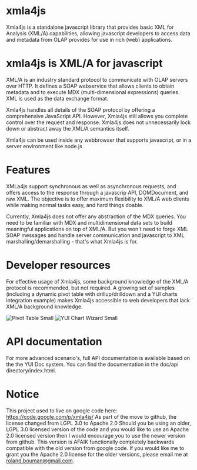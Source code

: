 xmla4js
=======

Xmla4js is a standalone javascript library that provides basic XML for Analysis (XML/A) capabilities, allowing javascript developers to access data and metadata from OLAP provides for use in rich (web) applications.

xmla4js is XML/A for javascript
===============================
XML/A is an industry standard protocol to communicate with OLAP servers over HTTP. It defines a SOAP webservice that allows clients to obtain metadata and to execute MDX (multi-dimensional expressions) queries. XML is used as the data exchange format.

Xmla4js handles all details of the SOAP protocol by offering a comprehensive JavaScript API. However, Xmla4js still allows you complete control over the request and response. Xmla4js does not unnecessarily lock down or abstract away the XML/A semantics itself.

Xmla4js can be used inside any webbrowser that supports javascript, or in a server environment like node.js

Features
========
XMLa4js support synchronous as well as asynchronous requests, and offers access to the response through a javascrip API, DOMDocument, and raw XML. The objective is to offer maximum flexibility to XML/A web clients while making normal tasks easy, and hard things doable.

Currently, Xmla4js does not offer any abstraction of the MDX queries. You need to be familiar with MDX and multidimensional data sets to build meaningful applications on top of XML/A. But you won't need to forge XML SOAP messages and handle server communication and javascript to XML marshalling/demarshalling - that's what Xmla4js is for.

Developer resources
===================
For effective usage of Xmla4js, some background knowledge of the XML/A protocol is recommended, but not required. A growing set of samples (including a dynamic pivot table with drillup/drilldown and a YUI charts integration example) makes Xmla4js accessible to web developers that lack XML/A background knowledge.

![Pivot Table Small](https://raw.github.com/latinojoel/xmla4js/master/samples/pivot-table-small.png)
![YUI Chart Wizard Small](https://raw.github.com/latinojoel/xmla4js/master/samples/yui-chart-wizard-small.png)

API documentation
=================
For more advanced scenario's, full API documentation is available based on the the YUI Doc system. You can find the documentation in the doc/api directory/index.html.

Notice
======
This project used to live on google code here: https://code.google.com/p/xmla4js/
As part of the move to github, the license changed from LGPL 3.0 to Apache 2.0
Should you be using an older, LGPL 3.0 licensed version of the code and you would like to use an Apache 2.0 licensed version then I would encourage you to use the newer version from github. This version is AFAIK functionally completely backwards compatible with the old version from google code. If you would like me to grant you the Apache 2.0  license for the older versions, please email me at roland.bouman@gmail.com.
